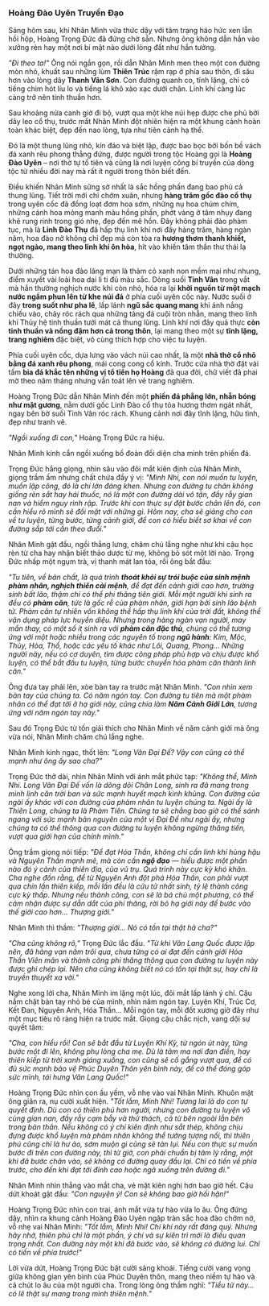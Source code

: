 ### Hoàng Đào Uyên Truyền Đạo

Sáng hôm sau, khi Nhân Minh vừa thức dậy với tâm trạng háo hức xen lẫn hồi hộp, Hoàng Trọng Đức đã đứng chờ sẵn. Nhưng ông không dẫn hắn vào xưởng rèn hay một nơi bí mật nào dưới lòng đất như hắn tưởng.

_"Đi theo ta!"_ Ông nói ngắn gọn, rồi dẫn Nhân Minh men theo một con đường mòn nhỏ, khuất sau những lùm **Thiên Trúc** rậm rạp ở phía sau thôn, đi sâu hơn vào lòng dãy **Thanh Vân Sơn**. Con đường quanh co, tĩnh lặng, chỉ có tiếng chim hót líu lo và tiếng lá khô xào xạc dưới chân. Linh khí càng lúc càng trở nên tinh thuần hơn.

Sau khoảng nửa canh giờ đi bộ, vượt qua một khe núi hẹp được che phủ bởi dây leo cổ thụ, trước mắt Nhân Minh đột nhiên hiện ra một khung cảnh hoàn toàn khác biệt, đẹp đến nao lòng, tựa như tiên cảnh hạ thế.

Đó là một thung lũng nhỏ, kín đáo và biệt lập, được bao bọc bởi bốn bề vách đá xanh rêu phong thẳng đứng, được người trong tộc Hoàng gọi là **Hoàng Đào Uyên** – nơi thờ tự tổ tiên và cũng là nơi luyện công bí truyền của dòng tộc từ nhiều đời nay mà rất ít người trong thôn biết đến.

Điều khiến Nhân Minh sững sờ nhất là sắc hồng phấn đang bao phủ cả thung lũng. Tiết trời mới chỉ chớm xuân, nhưng **hàng trăm gốc đào cổ thụ** trong uyên cốc đã đồng loạt đơm hoa sớm, những nụ hoa chúm chím, những cánh hoa mỏng manh màu hồng phấn, phớt vàng ở tâm nhụy đang khẽ rung rinh trong gió nhẹ, đẹp đến mê hồn. Đây không phải đào phàm tục, mà là **Linh Đào Thụ** đã hấp thụ linh khí nơi đây hàng trăm, hàng ngàn năm, hoa đào nở không chỉ đẹp mà còn tỏa ra **hương thơm thanh khiết, ngọt ngào, mang theo linh khí ôn hòa**, hít vào khiến tâm thần thư thái lạ thường.

Dưới những tán hoa đào lãng mạn là thảm cỏ xanh non mềm mại như nhung, điểm xuyết vài loài hoa dại li ti đủ màu sắc. Dòng suối **Tinh Vân** trong vắt mà hắn thường nghịch nước khi còn nhỏ, hóa ra lại **khởi nguồn từ một mạch nước ngầm phun lên từ khe núi đá** ở phía cuối uyên cốc này. Nước suối ở đây **trong suốt như pha lê**, lấp lánh **ngũ sắc quang mang** khi ánh nắng chiếu vào, chảy róc rách qua những tảng đá cuội tròn nhẵn, mang theo linh khí Thủy hệ tinh thuần tưới mát cả thung lũng. Linh khí nơi đây quả thực **còn tinh thuần và nồng đậm hơn cả trong thôn**, lại mang theo một sự **tĩnh lặng, trang nghiêm** đặc biệt, vô cùng thích hợp cho việc tu luyện.

Phía cuối uyên cốc, dựa lưng vào vách núi cao nhất, là một **nhà thờ cổ nhỏ bằng đá xanh rêu phong**, mái cong cong cổ kính. Trước cửa nhà thờ đặt vài tấm **bia đá khắc tên những vị tổ tiên họ Hoàng** đã qua đời, chữ viết đã phai mờ theo năm tháng nhưng vẫn toát lên vẻ trang nghiêm.

Hoàng Trọng Đức dẫn Nhân Minh đến một **phiến đá phẳng lớn, nhẵn bóng như mặt gương**, nằm dưới gốc Linh Đào cổ thụ tỏa hương thơm ngát nhất, ngay bên bờ suối Tinh Vân róc rách. Khung cảnh nơi đây tĩnh lặng, hữu tình, đẹp như tranh vẽ.

_"Ngồi xuống đi con,"_ Hoàng Trọng Đức ra hiệu.

Nhân Minh kính cẩn ngồi xuống bồ đoàn đối diện cha mình trên phiến đá.

Trọng Đức hắng giọng, nhìn sâu vào đôi mắt kiên định của Nhân Minh, giọng trầm ấm nhưng chất chứa đầy ý vị: _"Minh Nhi, con nói muốn tu luyện, muốn lập công, đó là chí lớn đáng khen. Nhưng con đường tu chân không giống rèn sắt hay hái thuốc, nó là một con đường dài vô tận, đầy rẫy gian nan và hiểm nguy rình rập. Trước khi con thực sự đặt bước chân lên đó, con cần hiểu rõ mình sẽ đối mặt với những gì. Hôm nay, cha sẽ giảng cho con về tu luyện, từng bước, từng cảnh giới, để con có hiểu biết sơ khai về con đường sắp tới cần theo đuổi."_

Nhân Minh gật đầu, ngồi thẳng lưng, chăm chú lắng nghe như khi cậu học rèn từ cha hay nhận biết thảo dược từ mẹ, không bỏ sót một lời nào. Trọng Đức nhấp một ngụm trà, vị thanh mát lan tỏa, rồi ông bắt đầu:

_"Tu tiên, về bản chất, là quá trình **thoát khỏi sự trói buộc của sinh mệnh phàm nhân, nghịch thiên cải mệnh**, để đạt đến cảnh giới cao hơn, trường sinh bất lão, thậm chí có thể phi thăng tiên giới. Mỗi một người khi sinh ra đều có **phàm căn**, tức là gốc rễ của phàm nhân, giới hạn bởi sinh lão bệnh tử. Phàm căn tự nhiên vốn không thể hấp thụ linh khí của trời đất, không thể vận dụng pháp lực huyền diệu. Nhưng trong hàng ngàn vạn người, may mắn thay, có một số ít sinh ra với **phàm căn đặc thù**, chúng có thể tương ứng với một hoặc nhiều trong các nguyên tố trong **ngũ hành**: Kim, Mộc, Thủy, Hỏa, Thổ, hoặc các yếu tố khác như Lôi, Quang, Phong... Những người này, nếu có cơ duyên, tìm được công pháp phù hợp và chịu được khổ luyện, có thể bắt đầu tu luyện, từng bước chuyển hóa phàm căn thành linh căn."_

Ông đưa tay phải lên, xòe bàn tay ra trước mặt Nhân Minh. _"Con nhìn xem bàn tay của chúng ta. Có năm ngón tay. Con đường tu tiên mà một phàm nhân có thể đạt tới ở hạ giới này, cũng chia làm **Năm Cảnh Giới Lớn**, tương ứng với năm ngón tay này."_

Sau đó Trọng Đức từ tốn giải thích cho Nhân Minh về năm cảnh giới mà ông vừa nói, Nhân Minh chăm chú lắng nghe.

Nhân Minh kinh ngạc, thốt lên: _"Long Vân Đại Đế? Vậy con cũng có thể mạnh như ông ấy sao cha?"_

Trọng Đức thở dài, nhìn Nhân Minh với ánh mắt phức tạp: _"Không thể, Minh Nhi. Long Vân Đại Đế vốn là dõng dõi Chân Long, sinh ra đã mang trong mình linh căn trời ban và sức mạnh huyết mạch kinh khủng. Con đường của ngài ấy khác với con đường của phàm nhân tu luyện chúng ta. Ngài ấy là Thiên Long, chúng ta là Phàm Tiên. Chúng ta sẽ chẳng bao giờ có thể sánh ngang với sức mạnh bản nguyên của một vị Đại Đế như ngài ấy, nhưng chúng ta có thể thông qua con đường tu luyện không ngừng thăng tiến, vượt qua giới hạn của chính mình."_

Ông trầm giọng nói tiếp: _"Để đạt Hóa Thần, không chỉ cần linh khí hùng hậu và Nguyên Thần mạnh mẽ, mà còn cần **ngộ đạo** — hiểu được một phần nào đó ý cảnh của thiên địa, của vũ trụ. Quá trình này cực kỳ khó khăn. Cha nghe đồn rằng, để từ Nguyên Anh đột phá Hóa Thần, con phải vượt qua chín lần thiên kiếp, mỗi lần đều là cửu tử nhất sinh, tỷ lệ thành công cực kỳ thấp. Nhưng nếu thành công, con sẽ là bá chủ một phương, có thể cảm nhận được sự dẫn dắt của phi thăng, rời bỏ hạ giới này để bước vào thế giới cao hơn... Thượng giới."_

Nhân Minh thì thầm: _"Thượng giới... Nó có tồn tại thật hả cha?"_

_"Cha cũng không rõ,"_ Trọng Đức lắc đầu. _"Từ khi Văn Lang Quốc được lập nên, đã hàng vạn năm trôi qua, chưa từng có ai đạt đến cảnh giới Hóa Thần Viên mãn và thành công phi thăng thông qua con đường tu luyện này được ghi chép lại. Nên cha cũng không biết nó có tồn tại thật sự, hay chỉ là truyền thuyết xa vời."_

Nghe xong lời cha, Nhân Minh im lặng một lúc, đôi mắt lấp lánh ý chí. Cậu nắm chặt bàn tay nhỏ bé của mình, nhìn năm ngón tay. Luyện Khí, Trúc Cơ, Kết Đan, Nguyên Anh, Hóa Thần... Mỗi ngón tay, mỗi đốt xương giờ đây như một mục tiêu rõ ràng hiện ra trước mắt. Giọng cậu chắc nịch, vang dội sự quyết tâm:

_"Cha, con hiểu rồi! Con sẽ bắt đầu từ Luyện Khí Kỳ, từ ngón út này, từng bước một đi lên, không phụ lòng cha mẹ. Dù là tâm ma nơi đan điền, hay thiên kiếp từ trời xanh giáng xuống, con cũng sẽ cố gắng vượt qua, để có đủ sức mạnh bảo vệ Phúc Duyên Thôn yên bình này, để có thể đóng góp sức mình, tái hưng Văn Lang Quốc!"_

Hoàng Trọng Đức nhìn con ấu yếm, vỗ nhẹ vào vai Nhân Minh. Khuôn mặt ông giãn ra, nụ cười xuất hiện. _"Tốt lắm, Minh Nhi! Tương lai là do con tự quyết định. Dù con có thiên phú hơn người, nhưng con đường tu luyện vô cùng gian nan, đầy rẫy cạm bẫy và thử thách, cả từ bên ngoài lẫn bên trong bản thân. Nếu không có ý chí kiên định như sắt thép, không chịu đựng được khổ luyện mà phàm nhân không thể tưởng tượng nổi, thì thiên phú cũng chỉ là hư ảo, sớm muộn gì cũng sẽ tàn lụi. Nếu con thực sự muốn bước đi trên con đường này, thì từ giờ, con phải chuẩn bị tâm lý rằng, một khi đã bước chân vào, sẽ không có đường quay đầu lại. Chỉ có tiến về phía trước, cho đến khi đạt tới đỉnh cao hoặc ngã xuống trên đường đi."_

Nhân Minh nhìn thẳng vào mắt cha, vẻ mặt kiên nghị hơn bao giờ hết. Cậu dứt khoát gật đầu: _"Con nguyện ý! Con sẽ không bao giờ hối hận!"_

Hoàng Trọng Đức nhìn con trai, ánh mắt vừa tự hào vừa lo âu. Ông đứng dậy, nhìn ra khung cảnh Hoàng Đào Uyên ngập tràn sắc hoa đào chớm nở, vỗ nhẹ vai Nhân Minh: _"Tốt lắm, Minh Nhi! Chí khí này rất đáng quý. Nhưng hãy nhớ, thiên phú chỉ là một phần, ý chí và sự kiên trì mới là điều quan trọng nhất. Con đường này một khi đã bước vào, sẽ không có đường lui. Chỉ có tiến về phía trước!"_

Lời vừa dứt, Hoàng Trọng Đức bật cười sảng khoái. Tiếng cười vang vọng giữa không gian yên bình của Phúc Duyên thôn, mang theo niềm tự hào và cả chút lo âu của một người cha. Trong lòng ông thầm nghĩ: _"Tiểu tử này... có lẽ thật sự mang trong mình thiên mệnh."_
